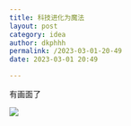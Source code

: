 ```yaml
---
title: 科技进化为魔法
layout: post
category: idea
author: dkphhh
permalink: /2023-03-01-20-49
date: 2023-03-01 20:49

---
```



有画面了

![](https://cdn.jsdelivr.net/gh/dkphhh/img/imgformessage/20230301204906.jpg)
